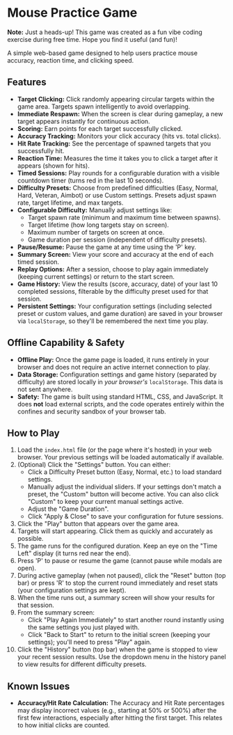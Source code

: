 # Mouse Practice Game

**Note:** Just a heads-up! This game was created as a fun vibe coding exercise during free time. Hope you find it useful (and fun)!

A simple web-based game designed to help users practice mouse accuracy, reaction time, and clicking speed.

## Features

* **Target Clicking:** Click randomly appearing circular targets within the game area. Targets spawn intelligently to avoid overlapping.
* **Immediate Respawn:** When the screen is clear during gameplay, a new target appears instantly for continuous action.
* **Scoring:** Earn points for each target successfully clicked.
* **Accuracy Tracking:** Monitors your click accuracy (hits vs. total clicks).
* **Hit Rate Tracking:** See the percentage of spawned targets that you successfully hit.
* **Reaction Time:** Measures the time it takes you to click a target after it appears (shown for hits).
* **Timed Sessions:** Play rounds for a configurable duration with a visible countdown timer (turns red in the last 10 seconds).
* **Difficulty Presets:** Choose from predefined difficulties (Easy, Normal, Hard, Veteran, Aimbot) or use Custom settings. Presets adjust spawn rate, target lifetime, and max targets.
* **Configurable Difficulty:** Manually adjust settings like:
    * Target spawn rate (minimum and maximum time between spawns).
    * Target lifetime (how long targets stay on screen).
    * Maximum number of targets on screen at once.
    * Game duration per session (independent of difficulty presets).
* **Pause/Resume:** Pause the game at any time using the 'P' key.
* **Summary Screen:** View your score and accuracy at the end of each timed session.
* **Replay Options:** After a session, choose to play again immediately (keeping current settings) or return to the start screen.
* **Game History:** View the results (score, accuracy, date) of your last 10 completed sessions, filterable by the difficulty preset used for that session.
* **Persistent Settings:** Your configuration settings (including selected preset or custom values, and game duration) are saved in your browser via `localStorage`, so they'll be remembered the next time you play.

## Offline Capability & Safety

* **Offline Play:** Once the game page is loaded, it runs entirely in your browser and does not require an active internet connection to play.
* **Data Storage:** Configuration settings and game history (separated by difficulty) are stored locally in *your browser's* `localStorage`. This data is not sent anywhere.
* **Safety:** The game is built using standard HTML, CSS, and JavaScript. It does **not** load external scripts, and the code operates entirely within the confines and security sandbox of your browser tab.

## How to Play

1.  Load the `index.html` file (or the page where it's hosted) in your web browser. Your previous settings will be loaded automatically if available.
2.  (Optional) Click the "Settings" button. You can either:
    * Click a Difficulty Preset button (Easy, Normal, etc.) to load standard settings.
    * Manually adjust the individual sliders. If your settings don't match a preset, the "Custom" button will become active. You can also click "Custom" to keep your current manual settings active.
    * Adjust the "Game Duration".
    * Click "Apply & Close" to save your configuration for future sessions.
3.  Click the "Play" button that appears over the game area.
4.  Targets will start appearing. Click them as quickly and accurately as possible.
5.  The game runs for the configured duration. Keep an eye on the "Time Left" display (it turns red near the end).
6.  Press 'P' to pause or resume the game (cannot pause while modals are open).
7.  During active gameplay (when not paused), click the "Reset" button (top bar) or press 'R' to stop the current round immediately and reset stats (your configuration settings are kept).
8.  When the time runs out, a summary screen will show your results for that session.
9.  From the summary screen:
    * Click "Play Again Immediately" to start another round instantly using the same settings you just played with.
    * Click "Back to Start" to return to the initial screen (keeping your settings); you'll need to press "Play" again.
10. Click the "History" button (top bar) when the game is stopped to view your recent session results. Use the dropdown menu in the history panel to view results for different difficulty presets.

## Known Issues

* **Accuracy/Hit Rate Calculation:** The Accuracy and Hit Rate percentages may display incorrect values (e.g., starting at 50% or 500%) after the first few interactions, especially after hitting the first target. This relates to how initial clicks are counted.
